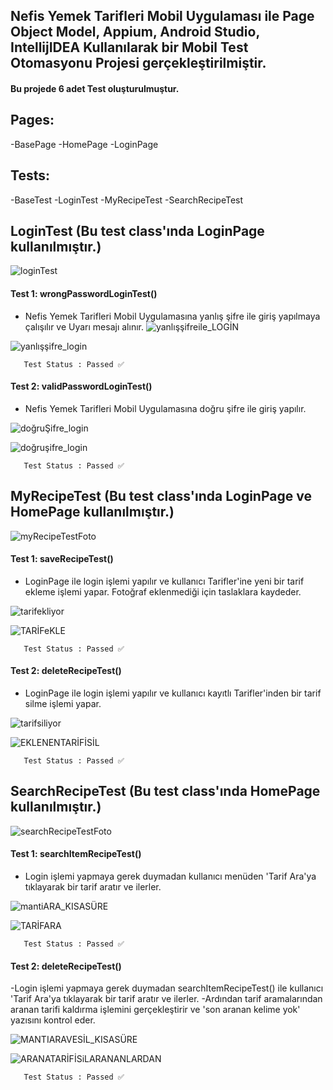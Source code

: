 ## Nefis Yemek Tarifleri Mobil Uygulaması ile Page Object Model, Appium, Android Studio, IntellijIDEA Kullanılarak bir Mobil Test Otomasyonu Projesi gerçekleştirilmiştir. 
#### Bu projede 6 adet Test oluşturulmuştur.
## Pages:
-BasePage
-HomePage
-LoginPage

## Tests:
-BaseTest
-LoginTest
-MyRecipeTest
-SearchRecipeTest

## LoginTest (Bu test class'ında LoginPage kullanılmıştır.)

![loginTest](https://user-images.githubusercontent.com/65242155/148581458-ac120894-4cdd-48db-b3bf-b83da3d8f055.png)

#### Test 1: wrongPasswordLoginTest()

- Nefis Yemek Tarifleri Mobil Uygulamasına yanlış şifre ile giriş yapılmaya çalışılır ve Uyarı mesajı alınır.
![yanlışşifreile_LOGİN](https://user-images.githubusercontent.com/65242155/148583862-5285bec2-78ab-4c64-b307-7a9e443291ca.gif)


![yanlışşifre_login](https://user-images.githubusercontent.com/65242155/148581137-f60ed5aa-582d-4eb4-9d72-8ca1523a116b.png)

       Test Status : Passed ✅


#### Test 2: validPasswordLoginTest()

- Nefis Yemek Tarifleri Mobil Uygulamasına doğru şifre ile giriş yapılır.

![doğruŞifre_login](https://user-images.githubusercontent.com/65242155/148583900-4ef4a569-5631-48c3-a384-9263f776d8ae.gif)


![doğruşifre_login](https://user-images.githubusercontent.com/65242155/148581256-26270e7d-81f7-428b-9b39-83c63aa6010f.png)

       Test Status : Passed ✅
       
## MyRecipeTest (Bu test class'ında LoginPage ve HomePage kullanılmıştır.)

![myRecipeTestFoto](https://user-images.githubusercontent.com/65242155/148581973-74b07f83-199b-4cdf-b7cf-260257a0f8b9.png)

#### Test 1: saveRecipeTest()

- LoginPage ile login işlemi yapılır ve kullanıcı Tarifler'ine yeni bir tarif ekleme işlemi yapar. Fotoğraf eklenmediği için taslaklara kaydeder.

![tarifekliyor](https://user-images.githubusercontent.com/65242155/148583941-b368d80b-1988-4365-b64b-53577ff0edda.gif)


![TARİFeKLE](https://user-images.githubusercontent.com/65242155/148581950-5705a7c1-728d-4330-bed8-a97bd895c595.png)

       Test Status : Passed ✅

#### Test 2: deleteRecipeTest()

- LoginPage ile login işlemi yapılır ve kullanıcı kayıtlı Tarifler'inden bir tarif silme işlemi yapar.

![tarifsiliyor](https://user-images.githubusercontent.com/65242155/148583964-6ce6464c-c409-40d5-9ba3-694e4c31c3b7.gif)


![EKLENENTARİFİSİL](https://user-images.githubusercontent.com/65242155/148582146-d31f3224-0fd1-433a-a047-016048da6d1d.png)


       Test Status : Passed ✅
       
## SearchRecipeTest (Bu test class'ında HomePage kullanılmıştır.)

 ![searchRecipeTestFoto](https://user-images.githubusercontent.com/65242155/148582264-b436abec-62a6-4617-8caa-9c5bca6845b7.png)

  
 #### Test 1: searchItemRecipeTest()
 
- Login işlemi yapmaya gerek duymadan kullanıcı menüden 'Tarif Ara'ya tıklayarak bir tarif aratır ve ilerler.

![mantiARA_KISASÜRE](https://user-images.githubusercontent.com/65242155/148584003-db263f13-9664-47bc-aaf1-b6558fbc1a2c.gif)


![TARİFARA](https://user-images.githubusercontent.com/65242155/148582414-fe7cbbe7-1877-4f79-bf4b-87967f7a92b8.png)

       Test Status : Passed ✅

#### Test 2: deleteRecipeTest()

-Login işlemi yapmaya gerek duymadan searchItemRecipeTest() ile kullanıcı 'Tarif Ara'ya tıklayarak bir tarif aratır ve ilerler.
-Ardından tarif aramalarından aranan tarifi kaldırma işlemini gerçekleştirir ve 'son aranan kelime yok' yazısını kontrol eder.

![MANTIARAVESİL_KISASÜRE](https://user-images.githubusercontent.com/65242155/148584029-f768955b-1850-42fb-b5ec-b70d1dccd1fe.gif)


![ARANATARİFİSiLARANANLARDAN](https://user-images.githubusercontent.com/65242155/148582580-791326b5-a687-4e31-a93d-a61bc9807a89.png)

       Test Status : Passed ✅




